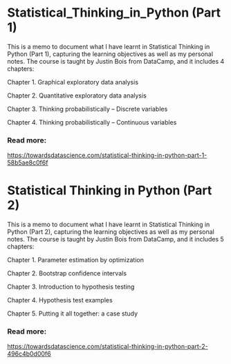 # Statistical_Thinking_in_Python (Part 1)
This is a memo to document what I have learnt in Statistical Thinking in Python (Part 1), capturing the learning objectives as well as my personal notes. The course is taught by Justin Bois from DataCamp, and it includes 4 chapters:

Chapter 1. Graphical exploratory data analysis

Chapter 2. Quantitative exploratory data analysis

Chapter 3. Thinking probabilistically – Discrete variables

Chapter 4. Thinking probabilistically – Continuous variables

### Read more:
https://towardsdatascience.com/statistical-thinking-in-python-part-1-58b5ae8c0f6f


# Statistical Thinking in Python (Part 2)
This is a memo to document what I have learnt in Statistical Thinking in Python (Part 2), capturing the learning objectives as well as my personal notes. The course is taught by Justin Bois from DataCamp, and it includes 5 chapters:

Chapter 1. Parameter estimation by optimization

Chapter 2. Bootstrap confidence intervals

Chapter 3. Introduction to hypothesis testing

Chapter 4. Hypothesis test examples

Chapter 5. Putting it all together: a case study

### Read more:
https://towardsdatascience.com/statistical-thinking-in-python-part-2-496c4b0d00f6

